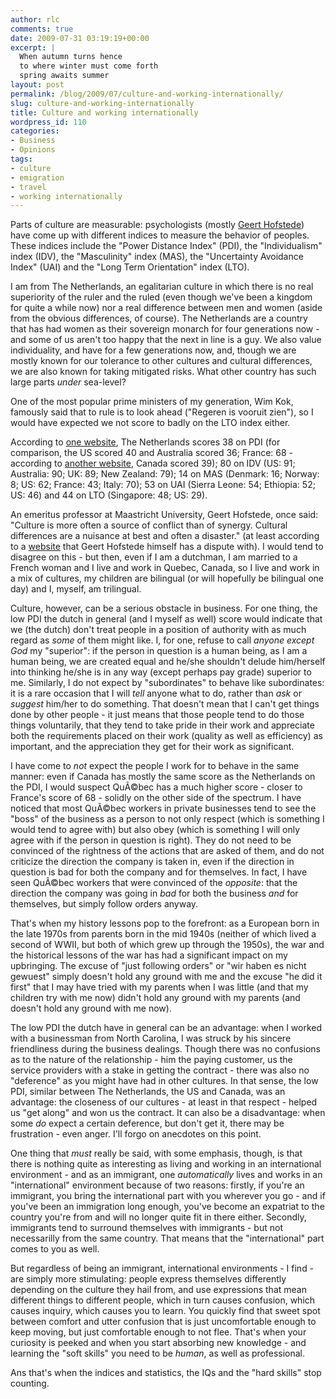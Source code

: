 ```yaml
---
author: rlc
comments: true
date: 2009-07-31 03:19:19+00:00
excerpt: |
  When autumn turns hence
  to where winter must come forth
  spring awaits summer
layout: post
permalink: /blog/2009/07/culture-and-working-internationally/
slug: culture-and-working-internationally
title: Culture and working internationally
wordpress_id: 110
categories:
- Business
- Opinions
tags:
- culture
- emigration
- travel
- working internationally
---
```


Parts of culture are measurable: psychologists (mostly [Geert Hofstede](http://geert-hofstede.com/)) have come up with different indices to measure the behavior of peoples. These indices include the "Power Distance Index" (PDI), the "Individualism" index (IDV), the "Masculinity" index (MAS), the "Uncertainty Avoidance Index" (UAI) and the "Long Term Orientation" index (LTO).

I am from The Netherlands, an egalitarian culture in which there is no real superiority of the ruler and the ruled (even though we've been a kingdom for quite a while now) nor a real difference between men and women (aside from the obvious differences, of course). The Netherlands are a country that has had women as their sovereign monarch for four generations now - and some of us aren't too happy that the next in line is a guy. We also value individuality, and have for a few generations now, and, though we are mostly known for our tolerance to other cultures and cultural differences, we are also known for taking mitigated risks. What other country has such large parts _under_ sea-level?

One of the most popular prime ministers of my generation, Wim Kok, famously said that to rule is to look ahead ("Regeren is vooruit zien"), so I would have expected we not score to badly on the LTO index either.

According to [one website](http://www.clearlycultural.com/geert-hofstede-cultural-dimensions/uncertainty-avoidance-index/), The Netherlands scores 38 on PDI (for comparison, the US scored 40 and Australia scored 36; France: 68 - according to [another website](https://web.archive.org/web/20161202054358/http://www.kwintessential.co.uk/map/hofstede-power-distance-index.html), Canada scored 39); 80 on IDV (US: 91; Australia: 90; UK: 89; New Zealand: 79); 14 on MAS (Denmark: 16; Norway: 8; US: 62; France: 43; Italy: 70); 53 on UAI (Sierra Leone: 54; Ethiopia: 52; US: 46) and 44 on LTO (Singapore: 48; US: 29).

An emeritus professor at Maastricht University, Geert Hofstede, once said: "Culture is more often a source of conflict than of synergy. Cultural differences are a nuisance at best and often a disaster." (at least according to a [website](http://www.geert-hofstede.com/) that Geert Hofstede himself has a dispute with). I would tend to disagree on this - but then, even if I am a dutchman, I am married to a French woman and I live and work in Quebec, Canada, so I live and work in a mix of cultures, my children are bilingual (or will hopefully be bilingual one day) and I, myself, am trilingual.

Culture, however, can be a serious obstacle in business. For one thing, the low PDI the dutch in general (and I myself as well) score would indicate that we (the dutch) don't treat people in a position of authority with as much regard as _some_ of them might like. I, for one, refuse to call _anyone except God_ my "superior": if the person in question is a human being, as I am a human being, we are created equal and he/she shouldn't delude him/herself into thinking he/she is in any way (except perhaps pay grade) superior to me. Similarly, I do not expect by "subordinates" to behave like subordinates: it is a rare occasion that I will _tell_ anyone what to do, rather than _ask_ or _suggest_ him/her to do something. That doesn't mean that I can't get things done by other people - it just means that those people tend to do those things voluntarily, that they tend to take pride in their work and appreciate both the requirements placed on their work (quality as well as efficiency) as important, and the appreciation they get for their work as significant.

I have come to _not_ expect the people I work for to behave in the same manner: even if Canada has mostly the same score as the Netherlands on the PDI, I would suspect QuÃ©bec has a much higher score - closer to France's score of 68 - solidly on the other side of the spectrum. I have noticed that most QuÃ©bec workers in private businesses tend to see the "boss" of the business as a person to not only respect (which is something I would tend to agree with) but also obey (which is something I will only agree with if the person in question is right). They do not need to be convinced of the rightness of the actions that are asked of them, and do not criticize the direction the company is taken in, even if the direction in question is bad for both the company and for themselves. In fact, I have seen QuÃ©bec workers that were convinced of the _opposite_: that the direction the company was going in _bad_ for both the business _and_ for themselves, but simply follow orders anyway.

That's when my history lessons pop to the forefront: as a European born in the late 1970s from parents born in the mid 1940s (neither of which lived a second of WWII, but both of which grew up through the 1950s), the war and the historical lessons of the war has had a significant impact on my upbringing. The excuse of "just following orders" or "wir haben es nicht gewuest" simply doesn't hold any ground with me and the excuse "he did it first" that I may have tried with my parents when I was little (and that my children try with me now) didn't hold any ground with my parents (and doesn't hold any ground with me now).

The low PDI the dutch have in general can be an advantage: when I worked with a businessman from North Carolina, I was struck by his sincere friendliness during the business dealings. Though there was no confusions as to the nature of the relationship - him the paying customer, us the service providers with a stake in getting the contract - there was also no "deference" as you might have had in other cultures. In that sense, the low PDI, similar between The Netherlands, the US and Canada, was an advantage: the closeness of our cultures - at least in that respect - helped us "get along" and won us the contract. It can also be a disadvantage: when some _do_ expect a certain deference, but don't get it, there may be frustration - even anger. I'll forgo on anecdotes on this point.

One thing that _must_ really be said, with some emphasis, though, is that there is nothing quite as interesting as living and working in an international environment - and as an immigrant, one _automatically_ lives and works in an "international" environment because of two reasons: firstly, if you're an immigrant, you bring the international part with you wherever you go - and if you've been an immigration long enough, you've become an expatriat to the country you're from and will no longer quite fit in there either. Secondly, immigrants tend to surround themselves with immigrants - but not necessarilly from the same country. That means that the "international" part comes to you as well.

But regardless of being an immigrant, international environments - I find - are simply more stimulating: people express themselves differently depending on the culture they hail from, and use expressions that mean different things to different people, which in turn causes confusion, which causes inquiry, which causes you to learn. You quickly find that sweet spot between comfort and utter confusion that is just uncomfortable enough to keep moving, but just comfortable enough to not flee. That's when your curiosity is peeked and when you start absorbing new knowledge - and learning the "soft skills" you need to be _human_, as well as professional.

Ans that's when the indices and statistics, the IQs and the "hard skills" stop counting.
